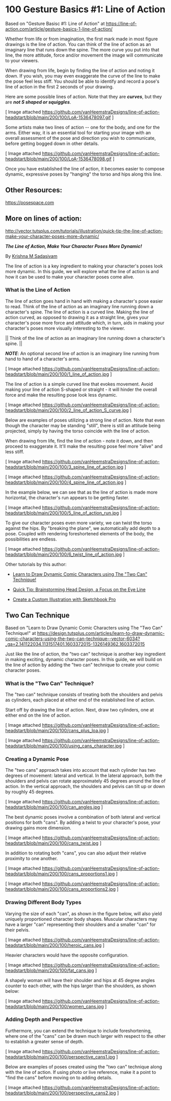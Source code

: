 # 100 Gesture Basics #1: Line of Action

Based on "Gesture Basisc #1: Line of Action" at https://line-of-action.com/article/gesture-basics-1-line-of-action/

Whether from life or from imagination, the first mark made in most figure drawings is the line of action. You can think of the line of action as an imaginary line that runs down the spine. The more curve you put into that line, the more attitude, force and/or movement the image will communicate to your viewers.

When drawing from life, begin by finding the line of action and noting it down. If you wish, you may even exaggerate the curve of the line to make the pose feel less stiff. You should be able to identify and record a pose's line of action in the first 2 seconds of your drawing.

Here are some possible lines of action. Note that they are ***curves***, but they are ***not S shaped or squiggles***. 

[ Image attached https://github.com/vanHeemstraDesigns/line-of-action-headstart/blob/main/200/100/LoA-1536478097.gif ]

Some artists make two lines of action -- one for the body, and one for the arms. Either way, it is an essential tool for starting your image with an overall assessment of the pose and direction you wish to communicate, before getting bogged down in other details. 

[ Image attached https://github.com/vanHeemstraDesigns/line-of-action-headstart/blob/main/200/100/LoA-1536478098.gif ]

Once you have established the line of action, it becomes easier to compose dynamic, expressive poses by "hanging" the torso and hips along this line.

## Other Resources:

https://posespace.com

## More on lines of action:

http://vector.tutsplus.com/tutorials/illustration/quick-tip-the-line-of-action-make-your-character-poses-more-dynamic/

***The Line of Action, Make Your Character Poses More Dynamic!***

By [Krishna M Sadasivam](https://tutsplus.com/authors/krishna-m-sadasivam)

The line of action is a key ingredient to making your character's poses look more dynamic. In this guide, we will explore what the line of action is and how it can be used to make your character poses come alive.

### What is the Line of Action

The line of action goes hand in hand with making a character's pose easier to read. Think of the line of action as an imaginary line running down a character's spine. The line of action is a curved line. Making the line of action curved, as opposed to drawing it as a straight line, gives your character's pose more force and attitude which, in turn, aids in making your character's poses more visually interesting to the viewer.

|| Think of the line of action as an imaginary line running down a character's spine. ||

***NOTE***: An optional second line of action is an imaginary line running from hand to hand of a character's arms.

[ Image attached https://github.com/vanHeemstraDesigns/line-of-action-headstart/blob/main/200/100/1_line_of_action.jpg ]

The line of action is a simple curved line that evokes movement. Avoid making your line of action S-shaped or straight - it will hinder the overall force and make the resulting pose look less dynamic.

[ Image attached https://github.com/vanHeemstraDesigns/line-of-action-headstart/blob/main/200/100/2_line_of_action_S_curve.jpg ]

Below are examples of poses utilizing a strong line of action. Note that even though the character may be standing "still", there is still an attitude being projected, simply by having the torso coincide with the line of action.

When drawing from life, find the line of action - note it down, and then proceed to exaggerate it. It'll make the resulting pose feel more "alive" and less stiff.

[ Image attached https://github.com/vanHeemstraDesigns/line-of-action-headstart/blob/main/200/100/3_spine_line_of_action.jpg ]

[ Image attached https://github.com/vanHeemstraDesigns/line-of-action-headstart/blob/main/200/100/4_spine_line_of_action.jpg ]

In the example below, we can see that as the line of action is made more horizontal, the character's run appears to be getting faster.

[ Image attached https://github.com/vanHeemstraDesigns/line-of-action-headstart/blob/main/200/100/5_line_of_action_run.jpg ]

To give our character poses even more variety, we can twist the torso against the hips. By "breaking the plane", we automatically add depth to a pose. Coupled with rendering foreshortened elements of the body, the possibilities are endless.

[ Image attached https://github.com/vanHeemstraDesigns/line-of-action-headstart/blob/main/200/100/6_twist_line_of_action.jpg ]

Other tutorials by this author:

- [Learn to Draw Dynamic Comic Characters using The "Two Can" Technique!](http://design.tutsplus.com/articles/learn-to-draw-dynamic-comic-characters-using-the-two-can-technique--vector-6034?_ga=2.141146482.1131517401.1603372015-1326149362.1603372015)

- [Quick Tip: Brainstorming Head Design, a Focus on the Eye Line](http://design.tutsplus.com/articles/quick-tip-brainstorming-head-design-a-focus-on-the-eye-line--vector-5436?_ga=2.141146482.1131517401.1603372015-1326149362.1603372015)

- [Create a Custom Illustration with Sketchbook Pro](http://design.tutsplus.com/tutorials/create-a-custom-illustration-with-sketchbook-pro--vector-5351?_ga=2.244972741.1131517401.1603372015-1326149362.1603372015)

## Two Can Technique

Based on "Learn to Draw Dynamic Comic Characters using The "Two Can" Technique!" at https://design.tutsplus.com/articles/learn-to-draw-dynamic-comic-characters-using-the-two-can-technique--vector-6034?_ga=2.141122034.1131517401.1603372015-1326149362.1603372015

Just like the line of action, the "two can" technique is another key ingredient in making exciting, dynamic character poses. In this guide, we will build on the line of action by adding the "two can" technique to create your comic character poses.

### What is the "Two Can" Technique?

The "two can" technique consists of treating both the shoulders and pelvis as cylinders, each placed at either end of the established line of action.

Start off by drawing the line of action. Next, draw two cylinders, one at either end on the line of action.

[ Image attached https://github.com/vanHeemstraDesigns/line-of-action-headstart/blob/main/200/100/cans_plus_loa.jpg ]

[ Image attached https://github.com/vanHeemstraDesigns/line-of-action-headstart/blob/main/200/100/using_cans_character.jpg ]

### Creating a Dynamic Pose

The "two cans" approach takes into account that each cylinder has two degrees of movement: lateral and vertical. In the lateral approach, both the shoulders and pelvis can rotate approximately 45 degrees around the line of action. In the vertical approach, the shoulders and pelvis can tilt up or down by roughly 45 degrees.

[ Image attached https://github.com/vanHeemstraDesigns/line-of-action-headstart/blob/main/200/100/can_angles.jpg ]

The best dynamic poses involve a combination of both lateral and vertical positions for both "cans". By adding a twist to your character's pose, your drawing gains more dimension.

[ Image attached https://github.com/vanHeemstraDesigns/line-of-action-headstart/blob/main/200/100/cans_twist.jpg ]

In addition to rotating both "cans", you can also adjust their relative proximity to one another.

[ Image attached https://github.com/vanHeemstraDesigns/line-of-action-headstart/blob/main/200/100/cans_proportions1.jpg ]

[ Image attached https://github.com/vanHeemstraDesigns/line-of-action-headstart/blob/main/200/100/cans_proportions2.jpg ]

### Drawing Different Body Types

Varying the size of each "can", as shown in the figure below, will also yield uniquely proportioned character body shapes. Muscular characters may have a larger "can" representing their shoulders and a smaller "can" for their pelvis.

[ Image attached https://github.com/vanHeemstraDesigns/line-of-action-headstart/blob/main/200/100/heroic_cans.jpg ]

Heavier characters would have the opposite configuration.

[ Image attached https://github.com/vanHeemstraDesigns/line-of-action-headstart/blob/main/200/100/fat_cans.jpg ]

A shapely woman will have their shoulder and hips at 45 degree angles counter to each other, with the hips larger than the shoulders, as shown below:

[ Image attached https://github.com/vanHeemstraDesigns/line-of-action-headstart/blob/main/200/100/women_cans.jpg ]

### Adding Depth and Perspective

Furthermore, you can extend the technique to include foreshortening, where one of the "cans" can be drawn much larger with respect to the other to establish a greater sense of depth.

[ Image attached https://github.com/vanHeemstraDesigns/line-of-action-headstart/blob/main/200/100/perspective_cans1.jpg ]

Below are examples of poses created using the "two can" technique along with the line of action. If using photo or live reference, make it a point to "find the cans" before moving on to adding details.

[ Image attached https://github.com/vanHeemstraDesigns/line-of-action-headstart/blob/main/200/100/perspective_cans2.jpg ]
